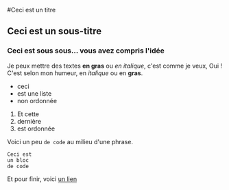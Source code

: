 #Ceci est un titre 
## Ceci est un sous-titre 
### Ceci est sous sous... vous avez compris l'idée

Je peux mettre des textes **en gras**
ou *en italique*, c'est comme je veux,
Oui ! C'est selon mon humeur, en *italique* ou en **gras**.

- ceci 
- est une liste
- non ordonnée 

1. Et cette 
2. dernière
3. est ordonnée 

Voici un peu `de code` au milieu d'une phrase.

``` 
Ceci est
un bloc 
de code
```

Et pour finir, voici [un lien](https://www.wikipedia.org/) 
